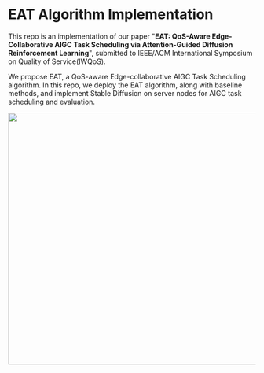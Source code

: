 # EAT Algorithm Implementation


This repo is an implementation of our paper "**EAT: QoS-Aware Edge-Collaborative AIGC Task Scheduling via Attention-Guided Diffusion Reinforcement Learning**", submitted to IEEE/ACM International Symposium on Quality of Service(IWQoS).

We propose EAT, a QoS-aware Edge-collaborative AIGC Task Scheduling algorithm. In this repo, we deploy the EAT algorithm, along with baseline methods, and implement Stable Diffusion on server nodes for AIGC task scheduling and evaluation.

<div align=center>
  <img src="https://github.com/user-attachments/assets/975d3ab6-af99-4acf-8b87-14067f12996e" width="512px">
</div>




